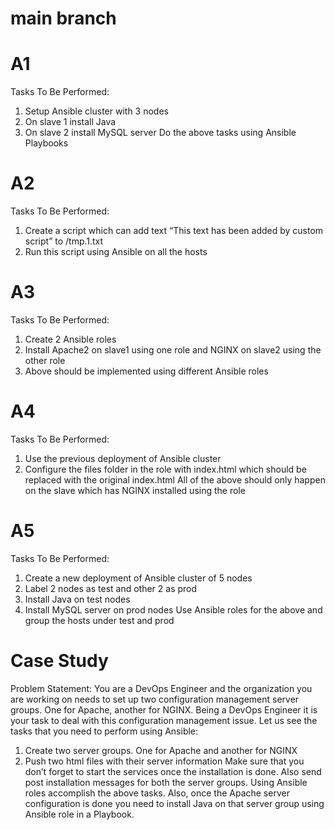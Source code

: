 # main branch 

# A1 
Tasks To Be Performed: 
1. Setup Ansible cluster with 3 nodes 
2. On slave 1 install Java 
3. On slave 2 install MySQL server 
Do the above tasks using Ansible Playbooks

# A2
Tasks To Be Performed:
1. Create a script which can add text “This text has been added by custom
script” to /tmp.1.txt
2. Run this script using Ansible on all the hosts

# A3
Tasks To Be Performed:
1. Create 2 Ansible roles
2. Install Apache2 on slave1 using one role and NGINX on slave2 using the
other role
3. Above should be implemented using different Ansible roles

# A4
Tasks To Be Performed:
1. Use the previous deployment of Ansible cluster
2. Configure the files folder in the role with index.html which should be
replaced with the original index.html
All of the above should only happen on the slave which has NGINX installed
using the role

# A5
Tasks To Be Performed:
1. Create a new deployment of Ansible cluster of 5 nodes
2. Label 2 nodes as test and other 2 as prod
3. Install Java on test nodes
4. Install MySQL server on prod nodes
Use Ansible roles for the above and group the hosts under test and prod

# Case Study
Problem Statement:
You are a DevOps Engineer and the organization you are working on needs to
set up two configuration management server groups. One for Apache, another
for NGINX. Being a DevOps Engineer it is your task to deal with this
configuration management issue.
Let us see the tasks that you need to perform using Ansible:
1. Create two server groups. One for Apache and another for NGINX
2. Push two html files with their server information
Make sure that you don’t forget to start the services once the installation is done.
Also send post installation messages for both the server groups.
Using Ansible roles accomplish the above tasks. Also, once the Apache server
configuration is done you need to install Java on that server group using Ansible
role in a Playbook.
